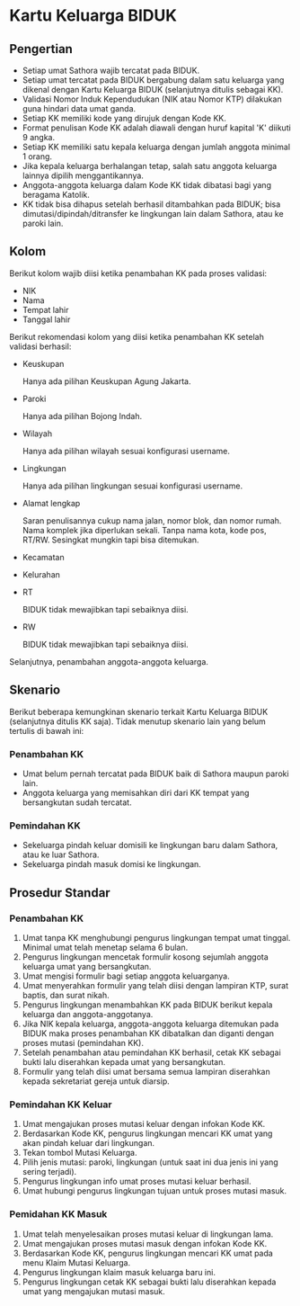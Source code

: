 # Kartu Keluarga BIDUK

## Pengertian

- Setiap umat Sathora wajib tercatat pada BIDUK.
- Setiap umat tercatat pada BIDUK bergabung dalam satu keluarga yang dikenal dengan Kartu Keluarga BIDUK (selanjutnya ditulis sebagai KK).
- Validasi Nomor Induk Kependudukan (NIK atau Nomor KTP) dilakukan guna hindari data umat ganda.
- Setiap KK memiliki kode yang dirujuk dengan Kode KK.
- Format penulisan Kode KK adalah diawali dengan huruf kapital 'K' diikuti 9 angka.
- Setiap KK memiliki satu kepala keluarga dengan jumlah anggota minimal 1 orang.
- Jika kepala keluarga berhalangan tetap, salah satu anggota keluarga lainnya dipilih menggantikannya.
- Anggota-anggota keluarga dalam Kode KK tidak dibatasi bagi yang beragama Katolik. 
- KK tidak bisa dihapus setelah berhasil ditambahkan pada BIDUK; bisa dimutasi/dipindah/ditransfer ke lingkungan lain dalam Sathora, atau ke paroki lain.

## Kolom

Berikut kolom wajib diisi ketika penambahan KK pada proses validasi:

- NIK
- Nama
- Tempat lahir
- Tanggal lahir

Berikut rekomendasi kolom yang diisi ketika penambahan KK setelah validasi berhasil:

- Keuskupan 

    Hanya ada pilihan Keuskupan Agung Jakarta.
    
- Paroki
    
    Hanya ada pilihan Bojong Indah.

- Wilayah
    
    Hanya ada pilihan wilayah sesuai konfigurasi username.

- Lingkungan
    
    Hanya ada pilihan lingkungan sesuai konfigurasi username.

- Alamat lengkap

    Saran penulisannya cukup nama jalan, nomor blok, dan nomor rumah.
    Nama komplek jika diperlukan sekali. 
    Tanpa nama kota, kode pos, RT/RW.
    Sesingkat mungkin tapi bisa ditemukan.

- Kecamatan
- Kelurahan
- RT

    BIDUK tidak mewajibkan tapi sebaiknya diisi.

- RW

    BIDUK tidak mewajibkan tapi sebaiknya diisi.

Selanjutnya, penambahan anggota-anggota keluarga.

## Skenario 

Berikut beberapa kemungkinan skenario terkait Kartu Keluarga BIDUK (selanjutnya ditulis KK saja). Tidak menutup skenario lain yang belum tertulis di bawah ini:

### Penambahan KK

- Umat belum pernah tercatat pada BIDUK baik di Sathora maupun paroki lain.
- Anggota keluarga yang memisahkan diri dari KK tempat yang bersangkutan sudah tercatat.

### Pemindahan KK

- Sekeluarga pindah keluar domisili ke lingkungan baru dalam Sathora, atau ke luar Sathora.
- Sekeluarga pindah masuk domisi ke lingkungan.

## Prosedur Standar

### Penambahan KK

1. Umat tanpa KK menghubungi pengurus lingkungan tempat umat tinggal. Minimal umat telah menetap selama 6 bulan.
2. Pengurus lingkungan mencetak formulir kosong sejumlah anggota keluarga umat yang bersangkutan.
3. Umat mengisi formulir bagi setiap anggota keluarganya. 
4. Umat menyerahkan formulir yang telah diisi dengan lampiran KTP, surat baptis, dan surat nikah.
5. Pengurus lingkungan menambahkan KK pada BIDUK berikut kepala keluarga dan anggota-anggotanya.
6. Jika NIK kepala keluarga, anggota-anggota keluarga ditemukan pada BIDUK maka proses penambahan KK dibatalkan dan diganti dengan proses mutasi (pemindahan KK).
7. Setelah penambahan atau pemindahan KK berhasil, cetak KK sebagai bukti lalu diserahkan kepada umat yang bersangkutan.
8. Formulir yang telah diisi umat bersama semua lampiran diserahkan kepada sekretariat gereja untuk diarsip.

### Pemindahan KK Keluar

1. Umat mengajukan proses mutasi keluar dengan infokan Kode KK.
2. Berdasarkan Kode KK, pengurus lingkungan mencari KK umat yang akan pindah keluar dari lingkungan.
3. Tekan tombol Mutasi Keluarga.
4. Pilih jenis mutasi: paroki, lingkungan (untuk saat ini dua jenis ini yang sering terjadi).
5. Pengurus lingkungan info umat proses mutasi keluar berhasil.
6. Umat hubungi pengurus lingkungan tujuan untuk proses mutasi masuk.

### Pemidahan KK Masuk

1. Umat telah menyelesaikan proses mutasi keluar di lingkungan lama.
2. Umat mengajukan proses mutasi masuk dengan infokan Kode KK.
3. Berdasarkan Kode KK, pengurus lingkungan mencari KK umat pada menu Klaim Mutasi Keluarga.
4. Pengurus lingkungan klaim masuk keluarga baru ini.
5. Pengurus lingkungan cetak KK sebagai bukti lalu diserahkan kepada umat yang mengajukan mutasi masuk.
